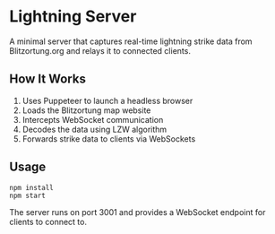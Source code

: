 # Lightning Server

A minimal server that captures real-time lightning strike data from Blitzortung.org and relays it to connected clients.

## How It Works

1. Uses Puppeteer to launch a headless browser
2. Loads the Blitzortung map website
3. Intercepts WebSocket communication
4. Decodes the data using LZW algorithm
5. Forwards strike data to clients via WebSockets

## Usage

```
npm install
npm start
```

The server runs on port 3001 and provides a WebSocket endpoint for clients to connect to.

